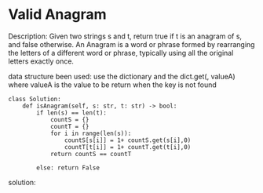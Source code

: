 # Valid Anagram

Description: Given two strings s and t, return true if t is an anagram of s, and false otherwise.
An Anagram is a word or phrase formed by rearranging the letters of a different word or phrase, typically using all the original letters exactly once.

data structure been used:
use the dictionary and the dict.get(<get>, valueA) where valueA is the value to be return when the key is not found
```
class Solution:
    def isAnagram(self, s: str, t: str) -> bool:
        if len(s) == len(t):
            countS = {}
            countT = {}
            for i in range(len(s)):
                countS[s[i]] = 1+ countS.get(s[i],0)
                countT[t[i]] = 1+ countT.get(t[i],0)
            return countS == countT
        
        else: return False

```

solution:

